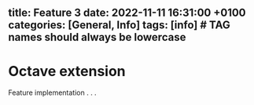 title: Feature 3
date: 2022-11-11 16:31:00 +0100
categories: [General, Info]
tags: [info]     # TAG names should always be lowercase
---

# Octave extension

Feature implementation . . .
